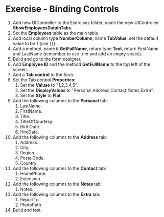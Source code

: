 ﻿# Exercise - Binding Controls

1. Add new UIController to the Exercises folder, name the new UIController **ShowEmployeesDataInTabs**. 
2. Set the **Employees** table as the main table 
3. Add local column type **NumberColumn**, name **TabValue**, set the default value to be 1 (use `{}`).
4. Add a method, name it **GetFullName**, return type **Text**, return FirstName and LastName (remember to use trim and add an empty space).
5. Build and go to the form designer.
6. Add **Employee ID** and the method **GetFullName** to the top left of the screen.
7. Add a **Tab control** to the form.
8. Set the Tab control **Properites**:  
   1. Set the **Valuse** to "1,2,3,4,5".
   2. Set the **DisplayValues** to "Personal,Address,Contact,Notes,Extra".
   3. Set the **Style** to **Flat**.
9. Add the following columns to the **Personal** tab:  
   1. LastName.  
   2. FirstName.
   3. Title.
   4. TitleOfCourtesy.
   5. BirthDate.
   6. HireDate.
10. Add the following columns to the **Address** tab:  
    1. Address.
    2. City.
    3. Region.
    4. PostalCode.
    5. Country.
11. Add the following columns to the **Contact** tab:  
    1. HomePhone.
    2. Extension.
12. Add the following columns to the **Notes** tab: 
    1. Notes.
13. Add the following columns to the **Extra** tab: 
    1.  ReportTo.
    2.  PhotoPath.
14. Build and test.
